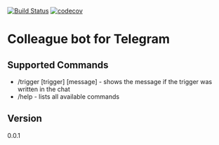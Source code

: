 [![Build Status](https://travis-ci.org/ustits/ColleagueBot.svg?branch=develop)](https://travis-ci.org/ustits/ColleagueBot)
[![codecov](https://codecov.io/gh/ustits/ColleagueBot/branch/develop/graph/badge.svg)](https://codecov.io/gh/ustits/ColleagueBot)

# Colleague bot for Telegram
## Supported Commands
* /trigger [trigger] [message] - shows the message if the trigger was written in the chat
* /help - lists all available commands

## Version
0.0.1